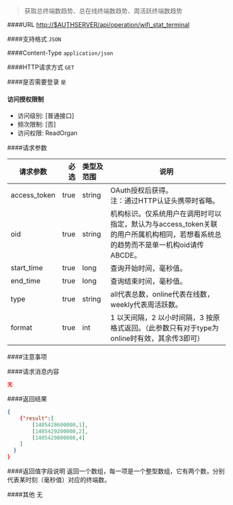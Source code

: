
> 获取总终端数趋势、总在线终端数趋势、周活跃终端数趋势

####URL
<http://$AUTHSERVER/api/operation/wifi_stat_terminal>

####支持格式
`JSON`

####Content-Type
`application/json`

####HTTP请求方式
`GET`

####是否需要登录
`是`

#### 访问授权限制
* 访问级别: [普通接口]
* 频次限制: [否]
* 访问权限: ReadOrgan


####请求参数

| 请求参数      |    必选 | 类型及范围  | 说明                                |
| ------------- | -------:| :---------- | ----------------------------------- |
| access_token  | true    | string      | OAuth授权后获得。</br>注：通过HTTP认证头携带时省略。 |
| oid | true   | string |  机构标识。仅系统用户在调用时可以指定，默认为与access_token关联的用户所属机构相同，若想看系统总的趋势而不是单一机构oid请传ABCDE。 |
| start_time  | true    | long      | 查询开始时间，毫秒值。 |
| end_time  | true    | long      | 查询结束时间，毫秒值。 |
| type |	true |	string |	all代表总数，online代表在线数，weekly代表周活跃数。 |
| format  | true    | int      | 1 以天间隔，2 以小时间隔，3 按原格式返回。（此参数只有对于type为online时有效，其余传3即可） |
####注意事项

####请求消息内容
``` JSON
无
```

####返回结果
``` JSON
{
    {"result":[
        [1405428600000,1],
        [1405429200000,2],
        [1405429800000,4]
    ]
  }
}

```
####返回值字段说明
返回一个数组，每一项是一个整型数组，它有两个数，分别代表某时刻（毫秒值）对应的终端数。


####其他
无
